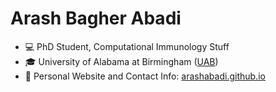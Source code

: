 
<!--
**arashabadi/arashabadi** is a ✨ _special_ ✨ repository because its `README.md` (this file) appears on your GitHub profile.

Here are some ideas to get you started:

- 🔭 I’m currently working on ...
- 🌱 I’m currently learning ...
- 👯 I’m looking to collaborate on ...
- 🤔 I’m looking for help with ...
- 💬 Ask me about ...
- 📫 How to reach me: ...
- 😄 Pronouns: ...
- ⚡ Fun fact: ...

[![X](https://img.shields.io/badge/X-000?style=for-the-badge&logo=x)](https://x.com/arash_b_abadi)
[![LinkedIn](https://img.shields.io/badge/LinkedIn-0077B5?style=for-the-badge&logo=linkedin&logoColor=white)](https://www.linkedin.com/in/arashbagherabadi/)
[![Instagram](https://img.shields.io/badge/-Instagram-%23E4405F?style=for-the-badge&logo=instagram&logoColor=white)](https://instagram.com/arash.b.abadi)

-->
# Arash Bagher Abadi

- 💻 PhD Student, Computational Immunology Stuff
- 🎓 University of Alabama at Birmingham ([UAB](https://www.uab.edu/gbs/home/))
- 🌱 Personal Website and Contact Info: [arashabadi.github.io](https://arashabadi.github.io)

  
